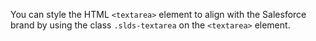 You can style the HTML `<textarea>` element to align with the Salesforce brand by using the class `.slds-textarea` on the `<textarea>` element.
